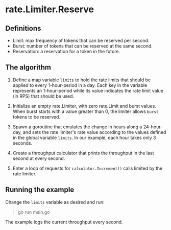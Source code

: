 # rate.Limiter.Reserve

## Definitions

- Limit: max frequency of tokens that can be reserved per second.
- Burst: number of tokens that can be reserved at the same second.
- Reservation: a reservation for a token in the future.

## The algorithm

1) Define a map variable `limits` to hold the rate limits that should be applied to every 1-hour-period in a day. Each key
in the variable represents an 1-hour-period while its value indicates the rate limit value (in RPS) that should be used.

2) Initialize an empty rate.Limiter, with zero rate.Limit and burst values. When burst starts with a value
greater than 0, the limiter allows `burst` tokens to be reserved.

3) Spawn a goroutine that emulates the change in hours along a 24-hour-day, and sets the rate limiter's rate value
according to the values defined in the global variable `limits`. In our example, each hour takes only 3 seconds.

4) Create a throughput calculator that prints the throughput in the last second at every second.

5) Enter a loop of requests for `calculator.Increment()` calls limited by the rate limiter.

## Running the example

Change the `limits` variable as desired and run:

> go run main.go

The example logs the current throughput every second.
